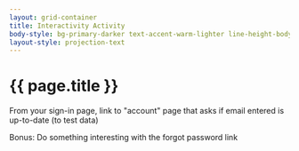 ```yaml
---
layout: grid-container
title: Interactivity Activity
body-style: bg-primary-darker text-accent-warm-lighter line-height-body-4 padding-bottom-9 font-body-lg slide
layout-style: projection-text
---
```


# {{ page.title }}

From your sign-in page, link to "account" page that asks if email entered is up-to-date (to test data)

Bonus: Do something interesting with the forgot password link